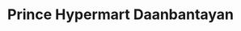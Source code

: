 ---
title: "Prince Hypermart Daanbantayan"
url: /daanbantayan/prince-hypermart-daanbantayan/
shop: Haushaltsartikel
---